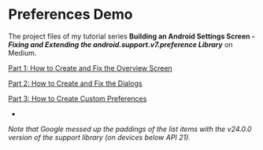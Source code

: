 # Preferences Demo

The project files of my tutorial series **Building an Android Settings Screen - _Fixing and Extending the android.support.v7.preference Library_** on Medium.

[Part 1: How to Create and Fix the Overview Screen](https://medium.com/@JakobUlbrich/building-a-settings-screen-for-android-part-1-5959aa49337c "Part 1: How to Create and Fix the Overview Screen")

[Part 2: How to Create and Fix the Dialogs](https://medium.com/@JakobUlbrich/building-a-settings-screen-for-android-part-2-2ba63e2d7d1d "Part 2: How to Create and Fix the Dialogs")

[Part 3: How to Create Custom Preferences](https://medium.com/@JakobUlbrich/building-a-settings-screen-for-android-part-3-ae9793fd31ec "Part 3: How to Create Custom Preferences")

-
_Note that Google messed up the paddings of the list items with the v24.0.0 version of the support library (on devices below API 21)._
